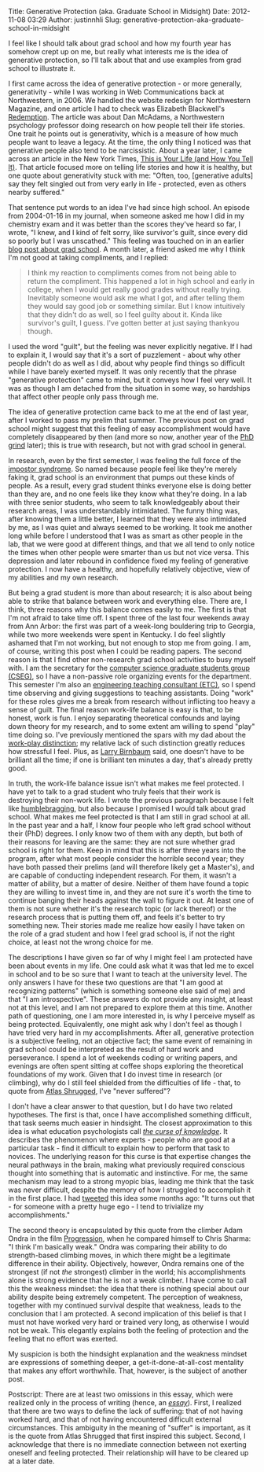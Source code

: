 Title: Generative Protection (aka. Graduate School in Midsight)
Date: 2012-11-08 03:29
Author: justinnhli
Slug: generative-protection-aka-graduate-school-in-midsight

I feel like I should talk about grad school and how my fourth year has
somehow crept up on me, but really what interests me is the idea of
generative protection, so I'll talk about that and use examples from
grad school to illustrate it.

I first came across the idea of generative protection - or more
generally, generativity - while I was working in Web Communications back
at Northwestern, in 2006. We handled the website redesign for
Northwestern Magazine, and one article I had to check was Elizabeth
Blackwell's
[Redemption](http://www.northwestern.edu/magazine/winter2005/feature/redemption.html).
The article was about Dan McAdams, a Northwestern psychology professor
doing research on how people tell their life stories. One trait he
points out is generativity, which is a measure of how much people want
to leave a legacy. At the time, the only thing I noticed was that
generative people also tend to be narcissistic. About a year later, I
came across an article in the New York Times, [This is Your Life (and
How You Tell
It)](https://www.nytimes.com/2007/05/22/health/psychology/22narr.html?pagewanted=all).
That article focused more on telling life stories and how it is healthy,
but one quote about generativity stuck with me: "Often, too, [generative
adults] say they felt singled out from very early in life - protected,
even as others nearby suffered."

That sentence put words to an idea I've had since high school. An
episode from 2004-01-16 in my journal, when someone asked me how I did
in my chemistry exam and it was better than the scores they've heard so
far, I wrote, "I knew, and I kind of felt sorry, like survivor's guilt,
since every did so poorly but I was unscathed." This feeling was touched
on in an earlier [blog post about grad
school](http://justinnhli.blogspot.com/2009/11/challenges.html). A month
later, a friend asked me why I think I'm not good at taking compliments,
and I replied:

> I think my reaction to compliments comes from not being able to return
> the compliment. This happened a lot in high school and early in
> college, when I would get really good grades without really trying.
> Inevitably someone would ask me what I got, and after telling them
> they would say good job or something similar. But I know intuitively
> that they didn't do as well, so I feel guilty about it. Kinda like
> survivor's guilt, I guess. I've gotten better at just saying thankyou
> though.

I used the word "guilt", but the feeling was never explicitly negative.
If I had to explain it, I would say that it's a sort of puzzlement -
about why other people didn't do as well as I did, about why people find
things so difficult while I have barely exerted myself. It was only
recently that the phrase "generative protection" came to mind, but it
conveys how I feel very well. It was as though I am detached from the
situation in some way, so hardships that affect other people only pass
through me.

The idea of generative protection came back to me at the end of last
year, after I worked to pass my prelim that summer. The previous post on
grad school might suggest that this feeling of easy accomplishment would
have completely disappeared by then (and more so now, another year of
the [PhD grind](http://pgbovine.net/PhD-memoir.htm) later); this is true
with research, but not with grad school in general.

In research, even by the first semester, I was feeling the full force of
the [impostor syndrome](http://en.wikipedia.org/wiki/Impostor_syndrome).
So named because people feel like they're merely faking it, grad school
is an environment that pumps out these kinds of people. As a result,
every grad student thinks everyone else is doing better than they are,
and no one feels like they know what they're doing. In a lab with three
senior students, who seem to talk knowledgeably about their research
areas, I was understandably intimidated. The funny thing was, after
knowing them a little better, I learned that they were also intimidated
by me, as I was quiet and always seemed to be working. It took me
another long while before I understood that I was as smart as other
people in the lab, that we were good at different things, and that we
all tend to only notice the times when other people were smarter than us
but not vice versa. This depression and later rebound in confidence
fixed my feeling of generative protection. I now have a healthy, and
hopefully relatively objective, view of my abilities and my own
research.

But being a grad student is more than about research; it is also about
being able to strike that balance between work and everything else.
There are, I think, three reasons why this balance comes easily to me.
The first is that I'm not afraid to take time off. I spent three of the
last four weekends away from Ann Arbor: the first was part of a
week-long bouldering trip to Georgia, while two more weekends were spent
in Kentucky. I do feel slightly ashamed that I'm not working, but not
enough to stop me from going. I am, of course, writing this post when I
could be reading papers. The second reason is that I find other
non-research grad school activities to busy myself with. I am the
secretary for the [computer science graduate students group
(CSEG)](http://cseg.eecs.umich.edu/), so I have a non-passive role
organizing events for the department. This semester I'm also an
[engineering teaching consultant
(ETC)](http://www.engin.umich.edu/teaching/crltengin/gsi_serv/etc), so I
spend time observing and giving suggestions to teaching assistants.
Doing "work" for these roles gives me a break from research without
inflicting too heavy a sense of guilt. The final reason work-life
balance is easy is that, to be honest, work is fun. I enjoy separating
theoretical confounds and laying down theory for my research, and to
some extent am willing to spend "play" time doing so. I've previously
mentioned the spars with my dad about the [work-play
distinction](http://justinnhli.blogspot.com/2009/03/smile.html); my
relative lack of such distinction greatly reduces how stressful I feel.
Plus, as [Larry
Birnbaum](http://infolab.northwestern.edu/people/larry-birnbaum/) said,
one doesn't have to be brilliant all the time; if one is brilliant ten
minutes a day, that's already pretty good.

In truth, the work-life balance issue isn't what makes me feel
protected. I have yet to talk to a grad student who truly feels that
their work is destroying their non-work life. I wrote the previous
paragraph because I felt like
[humblebragging](http://www.urbandictionary.com/define.php?term=humblebrag),
but also because I promised I would talk about grad school. What makes
me feel protected is that I am still in grad school at all. In the past
year and a half, I know four people who left grad school without their
(PhD) degrees. I only know two of them with any depth, but both of their
reasons for leaving are the same: they are not sure whether grad school
is right for them. Keep in mind that this is after three years into the
program, after what most people consider the horrible second year; they
have both passed their prelims (and will therefore likely get a
Master's), and are capable of conducting independent research. For them,
it wasn't a matter of ability, but a matter of desire. Neither of them
have found a topic they are willing to invest time in, and they are not
sure it's worth the time to continue banging their heads against the
wall to figure it out. At least one of them is not sure whether it's the
research topic (or lack thereof) or the research process that is putting
them off, and feels it's better to try something new. Their stories made
me realize how easily I have taken on the role of a grad student and how
I feel grad school is, if not the right choice, at least not the wrong
choice for me.

The descriptions I have given so far of why I might feel I am protected
have been about events in my life. One could ask what it was that led me
to excel in school and to be so sure that I want to teach at the
university level. The only answers I have for these two questions are
that "I am good at recognizing patterns" (which is something someone
else said of me) and that "I am introspective". These answers do not
provide any insight, at least not at this level, and I am not prepared
to explore them at this time. Another path of questioning, one I am more
interested in, is why I perceive myself as being protected.
Equivalently, one might ask why I don't feel as though I have tried very
hard in my accomplishments. After all, generative protection is a
subjective feeling, not an objective fact; the same event of remaining
in grad school could be interpreted as the result of hard work and
perseverance. I spend a lot of weekends coding or writing papers, and
evenings are often spent sitting at coffee shops exploring the
theoretical foundations of my work. Given that I do invest time in
research (or climbing), why do I still feel shielded from the
difficulties of life - that, to quote from [Atlas
Shrugged](http://justinnhli.blogspot.com/2010/07/atlas-shrugged.html),
I've "never suffered"?

I don't have a clear answer to that question, but I do have two related
hypotheses. The first is that, once I have accomplished something
difficult, that task seems much easier in hindsight. The closest
approximation to this idea is what education psychologists call *[the
curse of
knowledge](http://www.aps.org/publications/apsnews/200711/backpage.cfm)*.
It describes the phenomenon where experts - people who are good at a
particular task - find it difficult to explain how to perform that task
to novices. The underlying reason for this curse is that expertise
changes the neural pathways in the brain, making what previously
required conscious thought into something that is automatic and
instinctive. For me, the same mechanism may lead to a strong myopic
bias, leading me think that the task was never difficult, despite the
memory of how I struggled to accomplish it in the first place. I had
[tweeted](http://twitter.com/#!/justinnhli/status/114737110761738242)
this idea some months ago: "It turns out that - for someone with a
pretty huge ego - I tend to trivialize my accomplishments."

The second theory is encapsulated by this quote from the climber Adam
Ondra in the film
[Progression](http://www.bigupproductions.com/#/films/Progression/),
when he compared himself to Chris Sharma: "I think I'm basically weak."
Ondra was comparing their ability to do strength-based climbing moves,
in which there might be a legitimate difference in their ability.
Objectively, however, Ondra remains one of the strongest (if not *the*
strongest) climber in the world; his accomplishments alone is strong
evidence that he is not a weak climber. I have come to call this the
weakness mindset: the idea that there is nothing special about our
ability despite being extremely competent. The perception of weakness,
together with my continued survival despite that weakness, leads to the
conclusion that I am protected. A second implication of this belief is
that I must not have worked very hard or trained very long, as otherwise
I would not be weak. This elegantly explains both the feeling of
protection and the feeling that no effort was exerted.

My suspicion is both the hindsight explanation and the weakness mindset
are expressions of something deeper, a get-it-done-at-all-cost mentality
that makes any effort worthwhile. That, however, is the subject of
another post.

Postscript: There are at least two omissions in this essay, which were
realized only in the process of writing (hence, an
[*essay*](http://justinnhli.blogspot.com/2009/09/writing-about-writing.html)).
First, I realized that there are two ways to define the lack of
suffering: that of not having worked hard, and that of not having
encountered difficult external circumstances. This ambiguity in the
meaning of "suffer" is important, as it is the quote from Atlas Shrugged
that first inspired this subject. Second, I acknowledge that there is no
immediate connection between not exerting oneself and feeling protected.
Their relationship will have to be cleared up at a later date.

